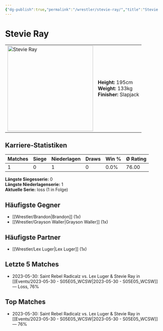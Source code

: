 ```yaml
---
{"dg-publish":true,"permalink":"/wrestler/stevie-ray/","title":"Stevie Ray","tags":["wrestler"],"noteIcon":""}
---
```



# Stevie Ray

<table>
        <tr>
        <td><img src="https://github.com/CptSpaulding1980/choke-slam-wrestling/releases/download/images/Stevie_Ray.png" width="280" alt="Stevie Ray"></td>
        <td>
        <b>Height:</b> 195cm<br>
        <b>Weight:</b> 133kg<br>
        <b>Finisher:</b> Slapjack<br>
        </td>
        </tr>
        </table>
        

## Karriere-Statistiken

| Matches | Siege | Niederlagen | Draws | Win % | Ø Rating |
|---------|-------|-------------|-------|-------|-----------|
| 1 | 0 | 1 | 0 | 0.0% | 76.00 |

**Längste Siegesserie:** 0<br>**Längste Niederlagenserie:** 1<br>**Aktuelle Serie:** loss (1 in Folge)


## Häufigste Gegner
- [[Wrestler/Brandon\|Brandon]] (1x)
- [[Wrestler/Grayson Waller\|Grayson Waller]] (1x)

## Häufigste Partner
- [[Wrestler/Lex Luger\|Lex Luger]] (1x)

## Letzte 5 Matches
- 2023-05-30: Saint Rebel Radicalz vs. Lex Luger & Stevie Ray in [[Events/2023-05-30 - S05E05_WCSW\|2023-05-30 - S05E05_WCSW]] — Loss, 76%

## Top Matches
- 2023-05-30: Saint Rebel Radicalz vs. Lex Luger & Stevie Ray in [[Events/2023-05-30 - S05E05_WCSW\|2023-05-30 - S05E05_WCSW]] — 76%
